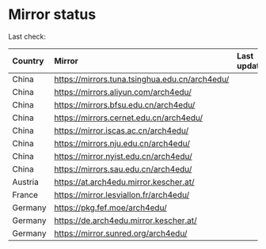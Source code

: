 <script src="./time.js"></script>
# Mirror status
Last check: <script type="text/javascript">localize(1721575299.1307144);</script>

|Country|Mirror|Last update|
|:------|:-----|:----------|
|China|https://mirrors.tuna.tsinghua.edu.cn/arch4edu/|<script type="text/javascript">localize(1721543769);</script>|
|China|https://mirrors.aliyun.com/arch4edu/|<script type="text/javascript">localize(1721543769);</script>|
|China|https://mirrors.bfsu.edu.cn/arch4edu/|<script type="text/javascript">localize(1721543769);</script>|
|China|https://mirrors.cernet.edu.cn/arch4edu/|<script type="text/javascript">localize(1721543769);</script>|
|China|https://mirror.iscas.ac.cn/arch4edu/|<script type="text/javascript">localize(1721543769);</script>|
|China|https://mirrors.nju.edu.cn/arch4edu/|<script type="text/javascript">localize(1721500695);</script>|
|China|https://mirror.nyist.edu.cn/arch4edu/|<script type="text/javascript">localize(1721543769);</script>|
|China|https://mirrors.sau.edu.cn/arch4edu/|<script type="text/javascript">localize(1721543769);</script>|
|Austria|https://at.arch4edu.mirror.kescher.at/|<script type="text/javascript">localize(1721543769);</script>|
|France|https://mirror.lesviallon.fr/arch4edu/|<script type="text/javascript">localize(1721543769);</script>|
|Germany|https://pkg.fef.moe/arch4edu/|<script type="text/javascript">localize(1721543769);</script>|
|Germany|https://de.arch4edu.mirror.kescher.at/|<script type="text/javascript">localize(1721543769);</script>|
|Germany|https://mirror.sunred.org/arch4edu/|<script type="text/javascript">localize(1721543769);</script>|

<script src="./tablefilter/tablefilter.js"></script>
<script src="./table.js"></script>